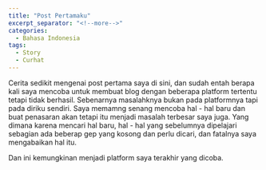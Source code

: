 ```yaml
---
title: "Post Pertamaku"
excerpt_separator: "<!--more-->"
categories:
  - Bahasa Indonesia
tags:
  - Story
  - Curhat 
---
```


Cerita sedikit mengenai post pertama saya di sini, dan sudah entah berapa kali saya mencoba untuk membuat blog dengan beberapa platform tertentu tetapi tidak berhasil. Sebenarnya masalahknya bukan pada platformnya tapi pada diriku sendiri. Saya memamng senang mencoba hal - hal baru dan buat penasaran akan tetapi itu menjadi masalah terbesar saya juga. Yang dimana karena mencari hal baru, hal - hal yang sebelumnya dipelajari sebagian ada beberap gep yang kosong dan perlu dicari, dan fatalnya saya mengabaikan hal itu. 

<!--more-->

Dan ini kemungkinan menjadi platform saya terakhir yang dicoba.
